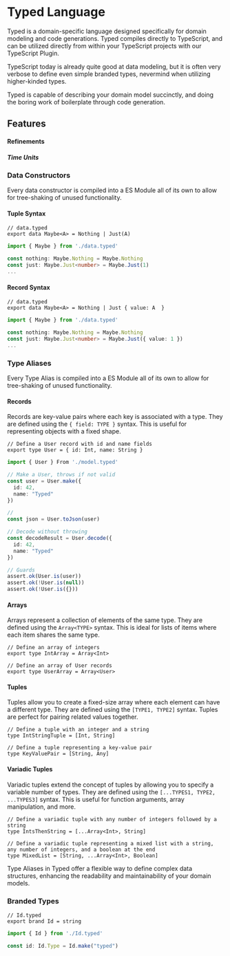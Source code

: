 # Typed Language

Typed is a domain-specific language designed specifically for domain modeling and code generations. Typed compiles directly to TypeScript, and can be utilized directly from within your TypeScript projects with our TypeScript Plugin.

TypeScript today is already quite good at data modeling, but it is often very verbose to define even simple branded types, nevermind when utilizing higher-kinded types.

Typed is capable of describing your domain model succinctly, and doing the boring work
of boilerplate through code generation.

## Features

#### Refinements

##### Time Units

### Data Constructors

Every data constructor is compiled into a ES Module all of its own to allow for tree-shaking of unused functionality.

#### Tuple Syntax

```typed
// data.typed
export data Maybe<A> = Nothing | Just(A)
```

```ts
import { Maybe } from './data.typed'

const nothing: Maybe.Nothing = Maybe.Nothing
const just: Maybe.Just<number> = Maybe.Just(1)
...
```

#### Record Syntax

```typed
// data.typed
export data Maybe<A> = Nothing | Just { value: A  }
```

```ts
import { Maybe } from './data.typed'

const nothing: Maybe.Nothing = Maybe.Nothing
const just: Maybe.Just<number> = Maybe.Just({ value: 1 })
...
```

### Type Aliases

Every Type Alias is compiled into a ES Module all of its own to allow for tree-shaking of unused functionality.

#### Records

Records are key-value pairs where each key is associated with a type. They are defined using the `{ field: TYPE }` syntax. This is useful for representing objects with a fixed shape.

```typed
// Define a User record with id and name fields
export type User = { id: Int, name: String }
```

```ts
import { User } From './model.typed'

// Make a User, throws if not valid
const user = User.make({
  id: 42,
  name: "Typed"
})

// 
const json = User.toJson(user)

// Decode without throwing
const decodeResult = User.decode({
  id: 42,
  name: "Typed"
})

// Guards
assert.ok(User.is(user))
assert.ok(!User.is(null))
assert.ok(!User.is({}))

```

#### Arrays

Arrays represent a collection of elements of the same type. They are defined using the `Array<TYPE>` syntax. This is ideal for lists of items where each item shares the same type.

```typed
// Define an array of integers
export type IntArray = Array<Int>

// Define an array of User records
export type UserArray = Array<User>
```

#### Tuples

Tuples allow you to create a fixed-size array where each element can have a different type. They are defined using the `[TYPE1, TYPE2]` syntax. Tuples are perfect for pairing related values together.

```typed
// Define a tuple with an integer and a string
type IntStringTuple = [Int, String]

// Define a tuple representing a key-value pair
type KeyValuePair = [String, Any]
```

#### Variadic Tuples

Variadic tuples extend the concept of tuples by allowing you to specify a variable number of types. They are defined using the `[...TYPES1, TYPE2, ...TYPES3]` syntax. This is useful for function arguments, array manipulation, and more.

```typed
// Define a variadic tuple with any number of integers followed by a string
type IntsThenString = [...Array<Int>, String]

// Define a variadic tuple representing a mixed list with a string, any number of integers, and a boolean at the end
type MixedList = [String, ...Array<Int>, Boolean]
```

Type Aliases in Typed offer a flexible way to define complex data structures, enhancing the readability and maintainability of your domain models.


### Branded Types

```typed
// Id.typed
export brand Id = string
```

```ts
import { Id } from './Id.typed'

const id: Id.Type = Id.make("typed")
```